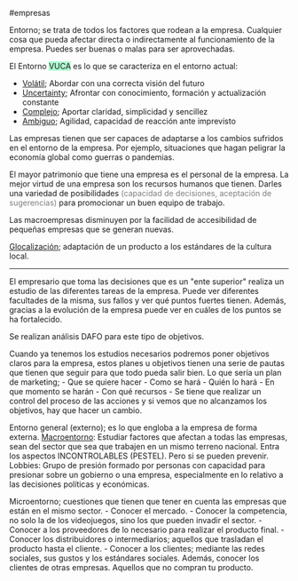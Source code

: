 #empresas

Entorno; se trata de todos los factores que rodean a la empresa. Cualquier cosa que pueda afectar directa o indirectamente al funcionamiento de la empresa. Puedes ser buenas o malas para ser aprovechadas.

El Entorno <span style="background:#affad1">VUCA</span> es lo que se caracteriza en el entorno actual:
- <u>Volátil</u>; Abordar con una correcta visión del futuro
- <u>Uncertainty</u>; Afrontar con conocimiento, formación y actualización constante
- <u>Complejo</u>; Aportar claridad, simplicidad y sencillez
- <u>Ambiguo</u>; Agilidad, capacidad de reacción ante imprevisto

Las empresas tienen que ser capaces de adaptarse a los cambios sufridos en el entorno de la empresa. Por ejemplo, situaciones que hagan peligrar la economía global como guerras o pandemias.

El mayor patrimonio que tiene una empresa es el personal de la empresa. La mejor virtud de una empresa son los recursos humanos que tienen. Darles una variedad de posibilidades <font color="#7f7f7f">(capacidad de decisiones, aceptación de sugerencias)</font> para promocionar un buen equipo de trabajo. 

Las macroempresas disminuyen por la facilidad de accesibilidad de pequeñas empresas que se generan nuevas. 

<u>Glocalización</u>; adaptación de un producto a los estándares de la cultura local.   

---
El empresario que toma las decisiones que es un "ente superior" realiza un estudio de las diferentes tareas de la empresa. Puede ver diferentes facultades de la misma, sus fallos y ver qué puntos fuertes tienen. Además, gracias a la evolución de la empresa puede ver en cuáles de los puntos se ha fortalecido. 

Se realizan análisis DAFO para este tipo de objetivos.

Cuando ya tenemos los estudios necesarios podremos poner objetivos claros para la empresa, estos planes u objetivos tienen una serie de pautas que tienen que seguir para que todo pueda salir bien. Lo que sería un plan de marketing;
	- Que se quiere hacer
	- Como se hará
	- Quién lo hará
	- En que momento se harán
	- Con qué recursos
	- Se tiene que realizar un control del proceso de las acciones y si vemos que no alcanzamos los objetivos, hay que hacer un cambio. 


Entorno general (externo); es lo que engloba a la empresa de forma externa. 
	<u>Macroentorno</u>: Estudiar factores que afectan a todas las empresas, sean del sector que sea que trabajen en un mismo terreno nacional. Entra los aspectos INCONTROLABLES (PESTEL). Pero si se pueden prevenir.
	Lobbies: Grupo de presión formado por personas con capacidad para presionar sobre un gobierno o una empresa, especialmente en lo relativo a las decisiones políticas y económicas.


Microentorno; cuestiones que tienen que tener en cuenta las empresas que están en el mismo sector. 
	- Conocer el mercado. 
	- Conocer la competencia, no solo la de los videojuegos, sino los que pueden invadir el sector.
	- Conocer a los proveedores de lo necesario para realizar el producto final. 
	- Conocer los distribuidores o intermediarios; aquellos que trasladan el producto hasta el cliente.
	- Conocer a los clientes; mediante las redes sociales, sus gustos y los estándares sociales. Además, conocer los clientes de otras empresas. Aquellos que no compran tu producto.